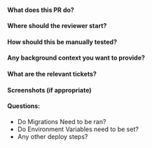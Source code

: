 #### What does  this PR do?
#### Where should the reviewer start?
#### How should this be manually tested?
#### Any background context you want to provide?
#### What are the relevant tickets?
#### Screenshots (if appropriate)
#### Questions:
  - Do Migrations Need to be ran? 
  - Do Environment Variables need to be set? 
  - Any other deploy steps?
